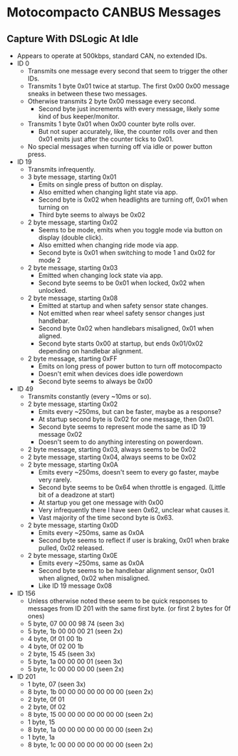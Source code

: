 # Motocompacto CANBUS Messages

## Capture With DSLogic At Idle
* Appears to operate at 500kbps, standard CAN, no extended IDs.
* ID 0
    * Transmits one message every second that seem to trigger the other IDs.
    * Transmits 1 byte 0x01 twice at startup. The first 0x00 0x00 message sneaks
      in between these two messages.
    * Otherwise transmits 2 byte 0x00 message every second.
        * Second byte just increments with every message, likely some kind of
          bus keeper/monitor.
    * Transmits 1 byte 0x01 when 0x00 counter byte rolls over.
        * But not super accurately, like, the counter rolls over and then 0x01
          emits just after the counter ticks to 0x01.
    * No special messages when turning off via idle or power button press.
* ID 19
    * Transmits infrequently.
    * 3 byte message, starting 0x01
        * Emits on single press of button on display.
        * Also emitted when changing light state via app.
        * Second byte is 0x02 when headlights are turning off, 0x01 when turning on
        * Third byte seems to always be 0x02
    * 2 byte message, starting 0x02
        * Seems to be mode, emits when you toggle mode via button on display (double click).
        * Also emitted when changing ride mode via app.
        * Second byte is 0x01 when switching to mode 1 and 0x02 for mode 2
    * 2 byte message, starting 0x03
        * Emitted when changing lock state via app.
        * Second byte seems to be 0x01 when locked, 0x02 when unlocked.
    * 2 byte message, starting 0x08
        * Emitted at startup and when safety sensor state changes.
        * Not emitted when rear wheel safety sensor changes just handlebar.
        * Second byte 0x02 when handlebars misaligned, 0x01 when aligned.
        * Second byte starts 0x00 at startup, but ends 0x01/0x02 depending on handlebar alignment.
    * 2 byte message, starting 0xFF
        * Emits on long press of power button to turn off motocompacto
        * Doesn't emit when devices does idle powerdown
        * Second byte seems to always be 0x00
* ID 49
    * Transmits constantly (every ~10ms or so).
    * 2 byte message, starting 0x02
        * Emits every ~250ms, but can be faster, maybe as a response?
        * At startup second byte is 0x02 for one message, then 0x01.
        * Second byte seems to represent mode the same as ID 19 message 0x02
        * Doesn't seem to do anything interesting on powerdown.
    * 2 byte message, starting 0x03, always seems to be 0x02
    * 2 byte message, starting 0x04, always seems to be 0x02
    * 2 byte message, starting 0x0A
        * Emits every ~250ms, doesn't seem to every go faster, maybe very rarely.
        * Second byte seems to be 0x64 when throttle is engaged. (Little bit of a deadzone at start)
        * At startup you get one message with 0x00
        * Very infrequently there I have seen 0x62, unclear what causes it.
        * Vast majority of the time second byte is 0x63.
    * 2 byte message, starting 0x0D
        * Emits every ~250ms, same as 0x0A
        * Second byte seems to reflect if user is braking, 0x01 when brake pulled, 0x02 released.
    * 2 byte message, starting 0x0E
        * Emits every ~250ms, same as 0x0A
        * Second byte seems to be handlebar alignment sensor, 0x01 when aligned, 0x02 when misaligned.
        * Like ID 19 message 0x08
* ID 156
    * Unless otherwise noted these seem to be quick responses to messages from
      ID 201 with the same first byte. (or first 2 bytes for 0f ones)
    * 5 byte, 07 00 00 98 74 (seen 3x)
    * 5 byte, 1b 00 00 00 21 (seen 2x)
    * 4 byte, 0f 01 00 1b
    * 4 byte, 0f 02 00 1b
    * 2 byte, 15 45 (seen 3x)
    * 5 byte, 1a 00 00 00 01 (seen 3x)
    * 5 byte, 1c 00 00 00 00 (seen 2x)
* ID 201
    * 1 byte, 07 (seen 3x)
    * 8 byte, 1b 00 00 00 00 00 00 00 (seen 2x)
    * 2 byte, 0f 01
    * 2 byte, 0f 02
    * 8 byte, 15 00 00 00 00 00 00 00 (seen 2x)
    * 1 byte, 15
    * 8 byte, 1a 00 00 00 00 00 00 00 (seen 2x)
    * 1 byte, 1a
    * 8 byte, 1c 00 00 00 00 00 00 00 (seen 2x)
